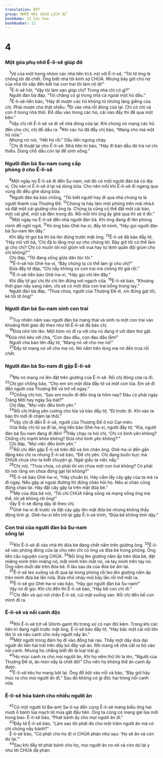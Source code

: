 ```yaml
---
translation: BPT
group: MƯƠI HAI SÁCH LỊCH SỬ
bookName: II Các Vua 
bookNumber: 12
---
```


<div class="title"><h1>4</h1><h3>Một góa phụ nhờ Ê-li-sê giúp đỡ</h3></div>
<span class="verse 2vua_4_1"> <sup>1</sup>Vợ của một trong nhóm các nhà tiên tri<a data-toggle="tooltip" data-placement="bottom" title="Nguyên văn, “con trai của các nhà tiên tri.” Đây là những nhà tiên tri hay những người đang học để trở thành nhà tiên tri. Xem các câu 38, 39, 41.">⚓</a> nói với Ê-li-sê, “Tôi tớ ông là chồng tôi đã chết. Ông biết nhà tôi kính sợ CHÚA. Nhưng bây giờ chủ nợ của nhà tôi sắp đến bắt hai con trai tôi làm nô lệ!”<br/></span>
<span class="verse 2vua_4_2"> <sup>2</sup>Ê-li-sê hỏi, “Vậy tôi làm sao giúp chị? Trong nhà chị có gì?”<br/> Người đàn bà đáp, “Tôi chẳng có gì trong nhà cả ngoài một hũ dầu.”<br/></span>
<span class="verse 2vua_4_3"> <sup>3</sup>Ê-li-sê-liền bảo, “Hãy đi mượn các hũ không từ những láng giềng của chị. Phải mượn cho thật nhiều.</span>
<span class="verse 2vua_4_4"><sup>4</sup>Đi vào nhà rồi đóng cửa lại. Chỉ có chị và con ở trong nhà thôi. Đổ dầu vào trong các hũ, cái nào đầy thì để qua một bên.”<br/></span>
<span class="verse 2vua_4_5"> <sup>5</sup>Vậy chị rời Ê-li-sê và đi về nhà đóng cửa lại. Khi chúng nó mang các hũ đến cho chị, chị đổ dầu ra.</span>
<span class="verse 2vua_4_6"><sup>6</sup>Khi các hũ đã đầy chị bảo, “Mang cho má một hũ nữa.”<br/> Nhưng nó nói, “Hết hũ rồi.” Dầu liền ngưng chảy.<br/></span>
<span class="verse 2vua_4_7"> <sup>7</sup>Chị đi thuật lại cho Ê-li-sê. Nhà tiên tri bảo, “Hãy đi bán dầu đó trả nợ chị thiếu. Dùng chỗ dầu còn lại để sinh sống.”<br/></span>
<div class="title"><h3>Người đàn bà Su-nam cung cấp<br/>phòng ở cho Ê-li-sê</h3></div>
<span class="verse 2vua_4_8"> <sup>8</sup>Một ngày nọ Ê-li-sê đi đến Su-nam, nơi đó có một người đàn bà có địa vị. Chị năn nỉ Ê-li-sê ở lại và dùng bữa. Cho nên mỗi khi Ê-li-sê đi ngang qua vùng đó đều ghé dùng bữa.<br/></span>
<span class="verse 2vua_4_9"> <sup>9</sup>Người đàn bà bảo chồng, “Tôi biết người hay đi qua nhà chúng ta là người thánh của Thượng Đế.</span>
<span class="verse 2vua_4_10"><sup>10</sup>Chúng ta hãy làm một phòng trên mái nhà<a data-toggle="tooltip" data-placement="bottom" title="Nhà cửa xứ Ít-ra-en xưa thường có mái bằng để người ta làm thêm phòng.">⚓</a> và đặt một cái giường cho ông ta. Chúng ta cũng có thể đặt một cái bàn, một cái ghế, một cái đèn trong đó. Rồi mỗi khi ông ấy ghé qua thì sẽ ở đó.”<br/></span>
<span class="verse 2vua_4_11"> <sup>11</sup>Một ngày nọ Ê-li-sê đến nhà người đàn bà. Khi ông đang đi lên phòng mình để nghỉ ngơi,</span>
<span class="verse 2vua_4_12"><sup>12</sup>thì ông bảo Ghê-ha-xi, đầy tớ mình, “Hãy gọi người đàn bà Su-nam lên đây.”<br/> Khi đầy tớ gọi bà thì bà lên đứng trước mặt ông.</span>
<span class="verse 2vua_4_13"><sup>13</sup>Ê-li-sê đã bảo đầy tớ, “Hãy nói với bà, ‘Chị đã lo lắng mọi sự cho chúng tôi. Bây giờ tôi có thể làm gì cho chị? Chị có muốn tôi nói giùm với vua hay tư lệnh quân đội giùm cho chị không?’”<br/> Chị đáp, “Tôi đang sống giữa dân tộc tôi.”<br/></span>
<span class="verse 2vua_4_14"> <sup>14</sup>Ê-li-sê hỏi Ghê-ha-xi, “Bây chúng ta có thể làm gì cho chị?”<br/> Đứa đầy tớ đáp, “Chị nầy không có con trai mà chồng thì già rồi.”<br/></span>
<span class="verse 2vua_4_15"> <sup>15</sup>Ê-li-sê-liền bảo Ghê-ha-xi, “Hãy gọi chị lên đây.”<br/> Khi đầy tớ gọi chị thì chị lên đứng nơi ngạch cửa.</span>
<span class="verse 2vua_4_16"><sup>16</sup>Ê-li-sê bảo, “Khoảng thời gian nầy sang năm, chị sẽ có một đứa con trai bồng trong tay.”<br/> Người đàn bà đáp, “Thưa chúa, người của Thượng Đế ơi, xin đừng gạt tôi, kẻ tôi tớ ông!”<br/></span>
<div class="title"><h3>Người đàn bà Su-nam sinh con trai</h3></div>
<span class="verse 2vua_4_17"> <sup>17</sup>Tuy nhiên năm sau người đàn bà mang thai và sinh ra một con trai vào khoảng thời gian đó theo như lời Ê-li-sê đã bảo chị.<br/></span>
<span class="verse 2vua_4_18"> <sup>18</sup>Đứa nhỏ lớn lên. Một hôm nó đi ra với cha nó đang ở với đám thợ gặt.</span>
<span class="verse 2vua_4_19"><sup>19</sup>Đứa nhỏ kêu với cha, “Con đau đầu, con đau đầu lắm!”<br/> Người cha bảo tên đầy tớ, “Mang nó về cho mẹ nó!”<br/></span>
<span class="verse 2vua_4_20"> <sup>20</sup>Đầy tớ mang nó về cho mẹ nó. Nó nằm trên lòng mẹ nó đến trưa rồi chết.<br/></span>
<div class="title"><h3>Người đàn bà Su-nam đi gặp Ê-li-sê</h3></div>
<span class="verse 2vua_4_21"> <sup>21</sup>Mẹ nó mang nó lên đặt trên giường của Ê-li-sê. Rồi chị đóng cửa ra đi.</span>
<span class="verse 2vua_4_22"><sup>22</sup>Chị gọi chồng bảo, “Cho em xin một đứa đầy tớ và một con lừa. Em sẽ đi đến người của Thượng Đế và trở về ngay.”<br/></span>
<span class="verse 2vua_4_23"> <sup>23</sup>Chồng chị hỏi, “Sao em muốn đi đến ông ta hôm nay? Đâu có phải ngày Trăng Mới hay ngày Sa-bát?”<br/> Chị đáp, “Mọi việc đều bình yên.”<br/></span>
<span class="verse 2vua_4_24"> <sup>24</sup>Rồi chị thắng yên cương cho lừa và bảo đầy tớ, “Đi trước đi. Khi nào ta bảo thì mới đi chậm lại thôi.”<br/></span>
<span class="verse 2vua_4_25"> <sup>25</sup>Vậy chị đi đến Ê-li-sê, người của Thượng Đế ở núi Cạt-mên.<br/> Vừa thấy chị từ xa đi lại, ông liền bảo Ghê-ha-xi, người đầy tớ, “Kìa, người đàn bà Su-nam đang đi đến!</span>
<span class="verse 2vua_4_26"><sup>26</sup>Hãy chạy ra hỏi chị, ‘Chị có bình yên không? Chồng chị mạnh khỏe không? Đứa nhỏ bình yên không?’”<br/> Chị đáp, “Mọi việc đều bình yên.”<br/></span>
<span class="verse 2vua_4_27"> <sup>27</sup>Rồi chị đến gặp Ê-li-sê trên đồi và ôm chân ông. Ghê-ha-xi đến gần đặng kéo chị ra nhưng Ê-li-sê bảo, “Để chị yên. Chị đang buồn bực mà CHÚA chưa cho ta biết chuyện gì. Ngài giấu ta việc nầy.”<br/></span>
<span class="verse 2vua_4_28"> <sup>28</sup>Chị nói, “Thưa chúa, có phải tôi xin chúa một con trai không? Có phải tôi nói rằng xin chúa đừng gạt tôi không?”<br/></span>
<span class="verse 2vua_4_29"> <sup>29</sup>Ê-li-sê bảo Ghê-ha-xi, “Hãy chuẩn bị. Hãy cầm lấy cây gậy của ta mà ra đi ngay. Nếu gặp ai ngoài đường thì đừng chào hỏi họ. Nếu ai chào cũng đừng chào lại. Hãy đặt cây gậy ta trên mặt đứa bé.”<br/></span>
<span class="verse 2vua_4_30"> <sup>30</sup>Mẹ của đứa bé nói, “Tôi chỉ CHÚA hằng sống và mạng sống ông mà thề, tôi sẽ không rời ông!”<br/> Vậy Ê-li-sê đứng dậy đi theo chị.<br/></span>
<span class="verse 2vua_4_31"> <sup>31</sup>Ghê-ha-xi đi trước và đặt cây gậy lên mặt đứa bé nhưng không thấy động tĩnh gì. Ghê-ha-xi liền trở lại gặp Ê-li-sê trình, “Đứa bé không tỉnh dậy.”<br/></span>
<div class="title"><h3>Con trai của người đàn bà Su-nam<br/>sống lại</h3></div>
<span class="verse 2vua_4_32"> <sup>32</sup>Khi Ê-li-sê đi vào nhà thì đứa bé đang chết nằm trên giường ông.</span>
<span class="verse 2vua_4_33"><sup>33</sup>Ê-li-sê vào phòng đóng cửa lại cho nên chỉ có ông và đứa bé trong phòng. Ông liền cầu nguyện cùng CHÚA.</span>
<span class="verse 2vua_4_34"><sup>34</sup>Rồi ông lên giường nằm ấp trên đứa bé, đặt miệng mình trên miệng nó, mắt mình trên mắt nó, và tay mình trên tay nó. Ông nằm duỗi dài trên đứa bé. Ít lâu sau da của đứa bé ấm lại.<br/></span>
<span class="verse 2vua_4_35"> <sup>35</sup>Ê-li-sê leo xuống và đi qua lại trong phòng rồi leo lên giường nằm ấp trên mình đứa bé lần nữa. Đứa nhỏ nhảy mũi bảy lần rồi mở mắt ra.<br/></span>
<span class="verse 2vua_4_36"> <sup>36</sup>Ê-li-sê gọi Ghê-ha-xi vào bảo, “Hãy gọi người đàn bà Su-nam!”<br/> Vậy nó đi gọi. Khi chị đến thì Ê-li-sê bảo, “Hãy bế con chị đi.”<br/></span>
<span class="verse 2vua_4_37"> <sup>37</sup>Chị đến và quì nơi chân Ê-li-sê, cúi mặt xuống sàn. Rồi chị đến bế con mình đi ra.<br/></span>
<div class="title"><h3>Ê-li-sê và nồi canh độc</h3></div>
<span class="verse 2vua_4_38"> <sup>38</sup>Khi Ê-li-sê trở về Ghinh-ganh thì trong xứ có nạn đói kém. Trong khi các tiên tri đang ngồi trước mặt ông, Ê-li-sê bảo đầy tớ, “Hãy bắc một cái nồi lớn lên lò và nấu canh cho mấy người nầy ăn.”<br/></span>
<span class="verse 2vua_4_39"> <sup>39</sup>Một người trong đám họ đi vào đồng hái rau. Thấy một dây dưa dại người đó liền hái trái trên dây bỏ đầy vạt áo. Rồi mang về nhà cắt ra bỏ vào nồi canh. Nhưng họ chẳng biết đó là loại trái gì.<br/></span>
<span class="verse 2vua_4_40"> <sup>40</sup>Họ múc canh ra cho mọi người ăn, Khi họ nếm thử thì la lên, “Người của Thượng Đế ơi, ăn món nầy là chết đó!” Cho nên họ không thể ăn canh ấy được.<br/></span>
<span class="verse 2vua_4_41"> <sup>41</sup>Ê-li-sê kêu họ mang bột lại. Ông đổ bột vào nồi và bảo, “Bây giờ hãy múc ra cho mọi người ăn đi.” Sau đó không có gì độc hại trong nồi canh nữa.<br/></span>
<div class="title"><h3>Ê-li-sê hóa bánh cho nhiều người ăn</h3></div>
<span class="verse 2vua_4_42"> <sup>42</sup>Có một người từ Ba-anh Sa-li-sa đến cùng Ê-li-sê mang biếu ông hai mươi ổ bánh lúa mạch từ mùa gặt đầu tiên. Ông ta cũng có mang gié lúa mới trong bao. Ê-li-sê bảo, “Phát bánh ấy cho mọi người ăn đi.”<br/></span>
<span class="verse 2vua_4_43"> <sup>43</sup>Đầy tớ Ê-li-sê bảo, “Làm sao tôi phát đủ cho một trăm người ăn mà có chỉ chừng nầy bánh?”<br/> Ê-li-sê bảo, “Cứ phát cho họ đi vì CHÚA phán như sau: ‘Họ sẽ ăn và còn dư lại.’”<br/></span>
<span class="verse 2vua_4_44"> <sup>44</sup>Sau khi đầy tớ phát bánh cho họ, mọi người ăn no nê và còn dư lại y như lời CHÚA đã phán.<br/></span>
